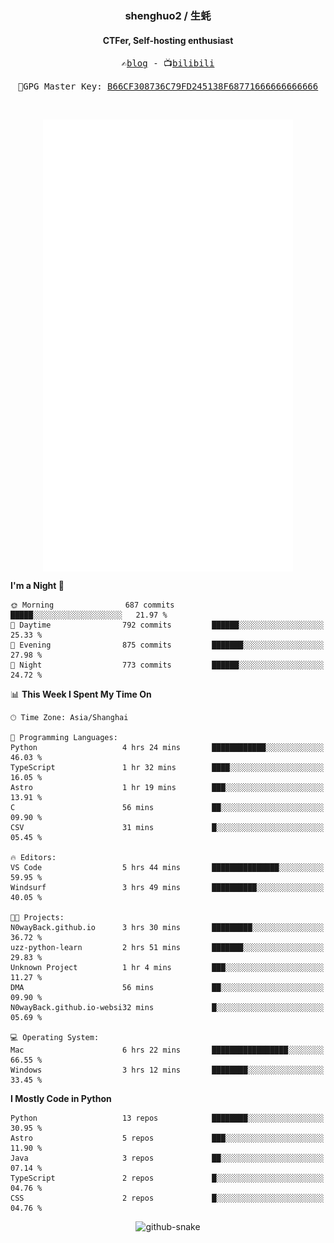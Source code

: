 <h3 align="center"> shenghuo2 / 生蚝 </h3>
<h4 align="center" >CTFer, Self-hosting enthusiast</h3>


<p align="center">
  <samp>
    ✍️<a href="https://blog.shenghuo2.top/">blog</a> -
    📺<a href="https://space.bilibili.com/85894935">bilibili</a>
  </samp>
</p>
<p align="center">
  <samp>
     🔐GPG Master Key: <a align="center" href="https://github.com/shenghuo2.gpg">B66CF308736C79FD245138F68771666666666666</a>
  </samp>
</p>
<br>
<p align="center">
  <a href="https://github.com/shenghuo2">
    <img width="400" align="top" src="https://github.com/shenghuo2/shenghuo2/blob/main/metrics.left.svg" />
  </a>
  <a href="https://github.com/shenghuo2">
    <img width="400" align="top" src="https://github.com/shenghuo2/shenghuo2/blob/main/metrics.right.svg" />
  </a>
</p>


<!--START_SECTION:waka-->
**I'm a Night 🦉** 

```text
🌞 Morning                687 commits         █████░░░░░░░░░░░░░░░░░░░░   21.97 % 
🌆 Daytime                792 commits         ██████░░░░░░░░░░░░░░░░░░░   25.33 % 
🌃 Evening                875 commits         ███████░░░░░░░░░░░░░░░░░░   27.98 % 
🌙 Night                  773 commits         ██████░░░░░░░░░░░░░░░░░░░   24.72 % 
```


📊 **This Week I Spent My Time On** 

```text
🕑︎ Time Zone: Asia/Shanghai

💬 Programming Languages: 
Python                   4 hrs 24 mins       ████████████░░░░░░░░░░░░░   46.03 % 
TypeScript               1 hr 32 mins        ████░░░░░░░░░░░░░░░░░░░░░   16.05 % 
Astro                    1 hr 19 mins        ███░░░░░░░░░░░░░░░░░░░░░░   13.91 % 
C                        56 mins             ██░░░░░░░░░░░░░░░░░░░░░░░   09.90 % 
CSV                      31 mins             █░░░░░░░░░░░░░░░░░░░░░░░░   05.45 % 

🔥 Editors: 
VS Code                  5 hrs 44 mins       ███████████████░░░░░░░░░░   59.95 % 
Windsurf                 3 hrs 49 mins       ██████████░░░░░░░░░░░░░░░   40.05 % 

🐱‍💻 Projects: 
N0wayBack.github.io      3 hrs 30 mins       █████████░░░░░░░░░░░░░░░░   36.72 % 
uzz-python-learn         2 hrs 51 mins       ███████░░░░░░░░░░░░░░░░░░   29.83 % 
Unknown Project          1 hr 4 mins         ███░░░░░░░░░░░░░░░░░░░░░░   11.27 % 
DMA                      56 mins             ██░░░░░░░░░░░░░░░░░░░░░░░   09.90 % 
N0wayBack.github.io-websi32 mins             █░░░░░░░░░░░░░░░░░░░░░░░░   05.69 % 

💻 Operating System: 
Mac                      6 hrs 22 mins       █████████████████░░░░░░░░   66.55 % 
Windows                  3 hrs 12 mins       ████████░░░░░░░░░░░░░░░░░   33.45 % 
```

**I Mostly Code in Python** 

```text
Python                   13 repos            ████████░░░░░░░░░░░░░░░░░   30.95 % 
Astro                    5 repos             ███░░░░░░░░░░░░░░░░░░░░░░   11.90 % 
Java                     3 repos             ██░░░░░░░░░░░░░░░░░░░░░░░   07.14 % 
TypeScript               2 repos             █░░░░░░░░░░░░░░░░░░░░░░░░   04.76 % 
CSS                      2 repos             █░░░░░░░░░░░░░░░░░░░░░░░░   04.76 % 
```




<!--END_SECTION:waka-->


<div align="center">
  <picture>
    <source media="(prefers-color-scheme: dark)" srcset="https://gist.githubusercontent.com/shenghuo2/bfce20b14ab0484cef03bae6e60e0b3a/raw/github-snake-dark.svg" />
    <source media="(prefers-color-scheme: light)" srcset="https://gist.githubusercontent.com/shenghuo2/bfce20b14ab0484cef03bae6e60e0b3a/raw/github-snake.svg" />
    <img alt="github-snake" src="https://gist.githubusercontent.com/shenghuo2/bfce20b14ab0484cef03bae6e60e0b3a/raw/github-snake.svg" />
  </picture>
</div>

<!--
**shenghuo2/shenghuo2** is a ✨ _special_ ✨ repository because its `README.md` (this file) appears on your GitHub profile.

Here are some ideas to get you started:

- 🔭 I’m currently working on ...
- 🌱 I’m currently learning ...
- 👯 I’m looking to collaborate on ...
- 🤔 I’m looking for help with ...
- 💬 Ask me about ...
- 📫 How to reach me: ...
- 😄 Pronouns: ...
- ⚡ Fun fact: ...
-->
